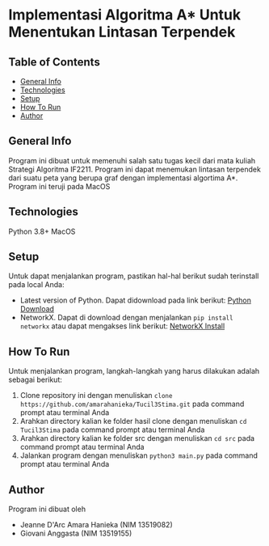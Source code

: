 # Implementasi Algoritma A* Untuk Menentukan Lintasan Terpendek
## Table of Contents
- [General Info](#-General-Info)
- [Technologies](#-Technologies)
- [Setup](#-Setup)
- [How To Run](#-How-To-Run)
- [Author](#-Author)
## General Info
Program ini dibuat untuk memenuhi salah satu tugas kecil dari mata kuliah Strategi Algoritma IF2211. Program ini dapat menemukan lintasan terpendek dari suatu peta yang berupa graf dengan implementasi algortima A*. Program ini teruji pada MacOS
## Technologies
Python 3.8+
MacOS

## Setup
Untuk dapat menjalankan program, pastikan hal-hal berikut sudah terinstall pada local Anda:
- Latest version of Python. Dapat didownload pada link berikut: [Python Download](https://www.python.org/downloads/)
- NetworkX. Dapat di download dengan menjalankan `pip install networkx` atau dapat mengakses link berikut: [NetworkX Install](https://pypi.org/project/networkx/)

## How To Run
Untuk menjalankan program, langkah-langkah yang harus dilakukan adalah sebagai berikut:
1. Clone repository ini dengan menuliskan `clone https://github.com/amarahanieka/Tucil3Stima.git` pada command prompt atau terminal Anda
2. Arahkan directory kalian ke folder hasil clone dengan menuliskan `cd Tucil3Stima` pada command prompt atau terminal Anda
3. Arahkan directory kalian ke folder src dengan menuliskan `cd src` pada command prompt atau terminal Anda
4. Jalankan program dengan menuliskan `python3 main.py` pada command prompt atau terminal Anda

## Author
Program ini dibuat oleh
- Jeanne D'Arc Amara Hanieka (NIM 13519082)
- Giovani Anggasta (NIM 13519155)
